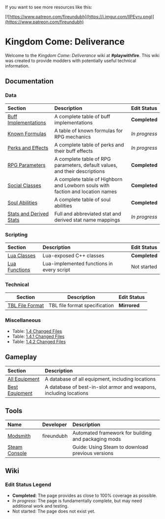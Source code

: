 <!-- TITLE: Kingdom Come -->
<!-- SUBTITLE: Kingdom Come: Deliverance -->

If you want to see more resources like this:

[![https://www.patreon.com/fireundubh](https://i.imgur.com/llPEyru.png)](https://www.patreon.com/fireundubh)

# Kingdom Come: Deliverance
Welcome to the *Kingdom Come: Deliverance* wiki at **#playwithfire**. This wiki was created to provide modders with potentially useful technical information.

## Documentation

### Data

Section | Description | Edit Status
:--- | :--- | :---
[Buff Implementations](kingdomcome/buffs) | A complete table of buff implementations | **Completed**
[Known Formulas](kingdomcome/formulas) | A table of known formulas for RPG mechanics | *In progress*
[Perks and Effects](kingdomcome/perks) | A complete table of perks and their buff effects | *In progress*
[RPG Parameters](kingdomcome/rpg-parameters) | A complete table of RPG parameters, default values, and their descriptions | **Completed**
[Social Classes](kingdomcome/social-classes) | A complete table of Highborn and Lowborn souls with faction and location names | **Completed**
[Soul Abilities](kingdomcome/soul-abilities) | A complete table of soul abilities | **Completed**
[Stats and Derived Stats](kingdomcome/stats) | Full and abbreviated stat and derived stat name mappings | *In progress*

### Scripting

Section | Description | Edit Status
:--- | :--- | :---
[Lua Classes](kingdomcome/classes) | Lua-exposed C++ classes | **Completed**
[Lua Functions](kingdomcome/functions) | Lua-implemented functions in every script | Not started

### Technical

Section | Description | Edit Status
--- | --- | ---
[TBL File Format](kingdomcome/tbl-file-format) | TBL file format specification | **Mirrored**

### Miscellaneous

- Table: [1.4 Changed Files](https://gist.github.com/fireundubh/fdc526f7941c87707ecd21febe55dc6a)
- Table: [1.4.1 Changed Files](https://gist.github.com/fireundubh/148a840352cada34d49e7c4f3e2013f2)
- Table: [1.4.2 Changed Files](https://gist.github.com/fireundubh/9b5f78f0667f76c195925958e6ac858f)

## Gameplay

Section | Description
:--- | :---
[All Equipment](kingdomcome/equipment) | A database of all equipment, including locations
[Best Equipment](kingdomcome/best-equipment) | A database of best-in-slot armor and weapons, including locations

## Tools

Name | Developer | Description
:--- | :--- | :---
[Modsmith](https://github.com/fireundubh/modsmith) | fireundubh | Automated framework for building and packaging mods
[Steam Console](kingdomcome/steam-console) | | Guide: Using Steam to download previous versions

## Wiki

### Edit Status Legend

* **Completed**: The page provides as close to 100% coverage as possible.
* *In progress*: The page is fundamentally complete, but may need additional work and testing.
* Not started: The page does not exist yet.